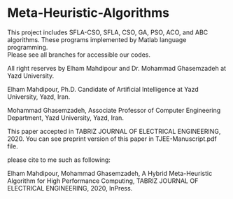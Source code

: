# Meta-Heuristic-Algorithms
This project includes SFLA-CSO, SFLA, CSO, GA, PSO, ACO, and ABC algorithms.
These programs implemented by Matlab language programming.  
Please see all branches for accessible our codes.

All right reserves by Elham Mahdipour and Dr. Mohammad Ghasemzadeh at Yazd University.

Elham Mahdipour, Ph.D. Candidate of Artificial Intelligence at Yazd University, Yazd, Iran.


Mohammad Ghasemzadeh, Associate Professor of Computer Engineering Department, Yazd University, Yazd, Iran.

This paper accepted in TABRIZ JOURNAL OF ELECTRICAL ENGINEERING, 2020. You can see preprint version of this paper in TJEE-Manuscript.pdf file. 

please cite to me such as following: 

Elham Mahdipour, Mohammad Ghasemzadeh, A Hybrid Meta-Heuristic Algorithm for High Performance Computing, TABRIZ JOURNAL OF ELECTRICAL ENGINEERING, 2020, InPress.
